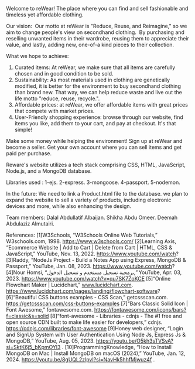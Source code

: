 Welcome to reWear!
The place where you can find and sell fashionable and timeless yet affordable clothing.

Our vision: 
Our motto at reWear is "Reduce, Reuse, and Reimagine," so we aim to change people's view on secondhand clothing. 
By purchasing and reselling unwanted items in their wardrobe,
reusing them to appreciate their value, and lastly, adding new, one-of-a kind pieces to their collection.

What we hope to achieve:
1. Curated items: At reWear, we make sure that all items are carefully chosen and in good condition to be sold.
2. Sustainability: As most materials used in clothing are genetically modified, it is better for the environment to buy secondhand clothing than brand new.
That way, we can help reduce waste and live out the life motto "reduce, reuse, recycle.".
3. Affordable prices: at reWear, we offer affordable items with great prices that compete with market prices.
4. User-Friendly shopping experience: browse through our website, find items you like, add them to your cart, and pay at checkout. It's that simple!

Make some money while helping the environment!
Sign up at reWear and become a seller. Get your own account where you can sell items and get paid per purchase.


Reware's website utilizes a tech stack comprising CSS, HTML, JavaScript, Node.js, and a MongoDB database.

Libraries used :
1-ejs.
2-express.
3-mongoose.
4-passport.
5-nodemon.




In the future: We need to link a Product.html file to the database. 
we plan to expand the website to sell a variety of products, including electronic devices and more, while also enhancing the design.

Team members:
Dalal Abdullatif Albaijan.
Shikha Abdu Omeer.
Deemah Abdulaziz Almutairi.

References:
[1]W3Schools, “W3Schools Online Web Tutorials,” W3schools.com, 1998. https://www.w3schools.com/
‌[2]Learning Axis, “Ecommerce Website | Add to Cart | Delete from Cart | HTML, CSS & JavaScript,” YouTube, Nov. 13, 2022. https://www.youtube.com/watch?
[3]Raddy, “NodeJs Project - Build a Notes App using Express, MongoDB & Passport,” YouTube, Jan. 08, 2023. https://www.youtube.com/watch?
[4]Nour Homsi, “برمجية تسجيل مستخدم و تسجيل الدخول,” YouTube, Apr. 03, 2023. https://www.youtube.com/watch?v=qu7SK7ZoKCE
[5]“Online Flowchart Maker | Lucidchart,” www.lucidchart.com. https://www.lucidchart.com/pages/landing/flowchart-software?
[6]“Beautiful CSS buttons examples - CSS Scan,” getcssscan.com. https://getcssscan.com/css-buttons-examples
[7]“Bars Classic Solid Icon | Font Awesome,” fontawesome.com. https://fontawesome.com/icons/bars?f=classic&s=solid
[8]“font-awesome - Libraries - cdnjs - The #1 free and open source CDN built to make life easier for developers,” cdnjs. https://cdnjs.com/libraries/font-awesome
‌[9]Honey web designer, “Login and SignUp System with User Authentication Using Node Js, Express Js & MongoDB,” YouTube, Aug. 05, 2023. https://youtu.be/O5kh3sTVSvA?si=SktK6j5_bKpmOYl3 .
[10]ProgrammingKnowledge, “How to Install MongoDB on Mac | Install MongoDB on macOS (2024),” YouTube, Jan. 12, 2024. https://youtu.be/8gUQL2zlpvI?si=NavHk5hhfMjwuz4f .
‌
‌
